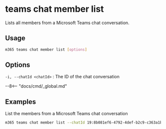# teams chat member list

Lists all members from a Microsoft Teams chat conversation.

## Usage

```sh
m365 teams chat member list [options]
```

## Options

`-i, --chatId <chatId>`
: The ID of the chat conversation

--8<-- "docs/cmd/_global.md"

## Examples

List the members from a Microsoft Teams chat conversation

```sh
m365 teams chat member list --chatId 19:8b081ef6-4792-4def-b2c9-c363a1bf41d5_5031bb31-22c0-4f6f-9f73-91d34ab2b32d@unq.gbl.spaces
```
